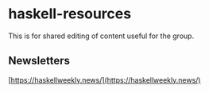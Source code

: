 # haskell-resources

This is for shared editing of content useful for the group.

Newsletters
-----------


[https://haskellweekly.news/](https://haskellweekly.news/)
